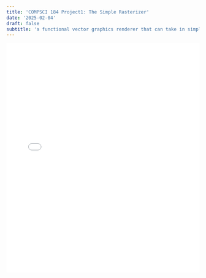 ```yaml
---
title: 'COMPSCI 184 Project1: The Simple Rasterizer'
date: '2025-02-04'
draft: false
subtitle: 'a functional vector graphics renderer that can take in simplified SVG'
---
```


<embed src="CS184PJ1Writeup.pdf" type="application/pdf" width="100%" height="600px" />
